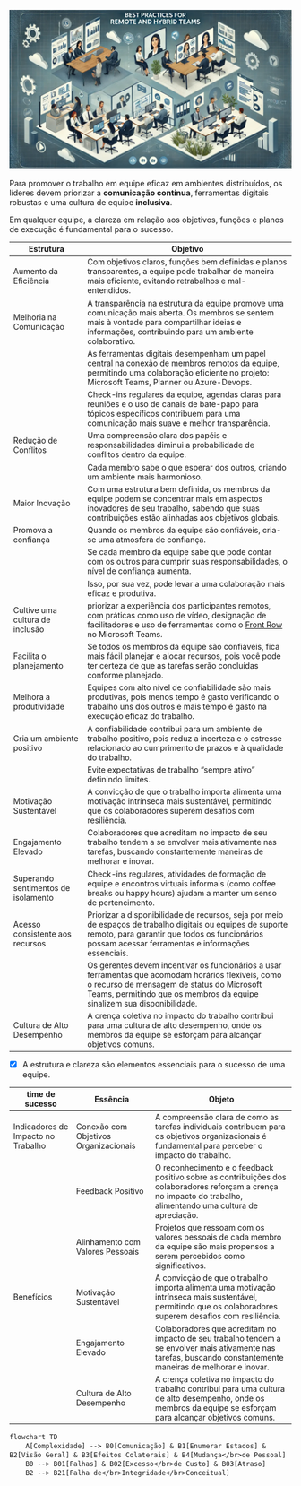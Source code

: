 ![](img/remote-hibrido-001.png)

Para promover o trabalho em equipe eficaz em ambientes distribuídos, os líderes devem priorizar a **comunicação contínua**, ferramentas digitais robustas e uma cultura de equipe **inclusiva**.

Em qualquer equipe, a clareza em relação aos objetivos, funções e planos de execução é fundamental para o sucesso.

| Estrutura           | Objetivo |
| -----               | ----     |
| Aumento da Eficiência |  Com objetivos claros, funções bem definidas e planos transparentes, a equipe pode trabalhar de maneira mais eficiente, evitando retrabalhos e mal-entendidos. |
| Melhoria na Comunicação | A transparência na estrutura da equipe promove uma comunicação mais aberta. Os membros se sentem mais à vontade para compartilhar ideias e informações, contribuindo para um ambiente colaborativo. |
|                         | As ferramentas digitais desempenham um papel central na conexão de membros remotos da equipe, permitindo uma colaboração eficiente no projeto: Microsoft Teams, Planner ou Azure-Devops. |
|                         | Check-ins regulares da equipe, agendas claras para reuniões e o uso de canais de bate-papo para tópicos específicos contribuem para uma comunicação mais suave e melhor transparência. |
| Redução de Conflitos | Uma compreensão clara dos papéis e responsabilidades diminui a probabilidade de conflitos dentro da equipe.  |
|                | Cada membro sabe o que esperar dos outros, criando um ambiente mais harmonioso. |
| Maior Inovação | Com uma estrutura bem definida, os membros da equipe podem se concentrar mais em aspectos inovadores de seu trabalho, sabendo que suas contribuições estão alinhadas aos objetivos globais. |
| Promova a confiança | Quando os membros da equipe são confiáveis, cria-se uma atmosfera de confiança.  |
|                     | Se cada membro da equipe sabe que pode contar com os outros para cumprir suas responsabilidades, o nível de confiança aumenta. |
|                     | Isso, por sua vez, pode levar a uma colaboração mais eficaz e produtiva.        |
| Cultive uma cultura de inclusão | priorizar a experiência dos participantes remotos, com práticas como uso de vídeo, designação de facilitadores e uso de ferramentas como o [Front Row](https://learn.microsoft.com/en-us/microsoftteams/rooms/manage-front-row) no Microsoft Teams. |
| Facilita o planejamento | Se todos os membros da equipe são confiáveis, fica mais fácil planejar e alocar recursos, pois você pode ter certeza de que as tarefas serão concluídas conforme planejado. |
| Melhora a produtividade | Equipes com alto nível de confiabilidade são mais produtivas, pois menos tempo é gasto verificando o trabalho uns dos outros e mais tempo é gasto na execução eficaz do trabalho. |
| Cria um ambiente positivo | A confiabilidade contribui para um ambiente de trabalho positivo, pois reduz a incerteza e o estresse relacionado ao cumprimento de prazos e à qualidade do trabalho. |
|                           | Evite expectativas de trabalho “sempre ativo” definindo limites. |
| Motivação Sustentável | A convicção de que o trabalho importa alimenta uma motivação intrínseca mais sustentável, permitindo que os colaboradores superem desafios com resiliência. |
| Engajamento Elevado | Colaboradores que acreditam no impacto de seu trabalho tendem a se envolver mais ativamente nas tarefas, buscando constantemente maneiras de melhorar e inovar. |
| Superando sentimentos de isolamento | Check-ins regulares, atividades de formação de equipe e encontros virtuais informais (como coffee breaks ou happy hours) ajudam a manter um senso de pertencimento.|
| Acesso consistente aos recursos | Priorizar a disponibilidade de recursos, seja por meio de espaços de trabalho digitais ou equipes de suporte remoto, para garantir que todos os funcionários possam acessar ferramentas e informações essenciais. |
|                       | Os gerentes devem incentivar os funcionários a usar ferramentas que acomodam horários flexíveis, como o recurso de mensagem de status do Microsoft Teams, permitindo que os membros da equipe sinalizem sua disponibilidade. |
| Cultura de Alto Desempenho | A crença coletiva no impacto do trabalho contribui para uma cultura de alto desempenho, onde os membros da equipe se esforçam para alcançar objetivos comuns. |

- [x] A estrutura e clareza são elementos essenciais para o sucesso de uma equipe.


| time de sucesso | Essência | Objeto |
| ----            | ----     | ---    |
Indicadores de Impacto no Trabalho | Conexão com Objetivos Organizacionais | A compreensão clara de como as tarefas individuais contribuem para os objetivos organizacionais é fundamental para perceber o impacto do trabalho. |
| | Feedback Positivo | O reconhecimento e o feedback positivo sobre as contribuições dos colaboradores reforçam a crença no impacto do trabalho, alimentando uma cultura de apreciação. |
| | Alinhamento com Valores Pessoais | Projetos que ressoam com os valores pessoais de cada membro da equipe são mais propensos a serem percebidos como significativos. |
| Benefícios | Motivação Sustentável | A convicção de que o trabalho importa alimenta uma motivação intrínseca mais sustentável, permitindo que os colaboradores superem desafios com resiliência. |
|            | Engajamento Elevado | Colaboradores que acreditam no impacto de seu trabalho tendem a se envolver mais ativamente nas tarefas, buscando constantemente maneiras de melhorar e inovar. |
|            | Cultura de Alto Desempenho | A crença coletiva no impacto do trabalho contribui para uma cultura de alto desempenho, onde os membros da equipe se esforçam para alcançar objetivos comuns. |

```mermaid
flowchart TD
    A[Complexidade] --> B0[Comunicação] & B1[Enumerar Estados] & B2[Visão Geral] & B3[Efeitos Colaterais] & B4[Mudança</br>de Pessoal]
    B0 --> B01[Falhas] & B02[Excesso</br>de Custo] & B03[Atraso]
    B2 --> B21[Falha de</br>Integridade</br>Conceitual]
```
